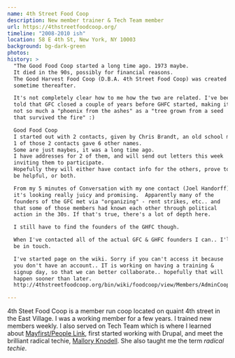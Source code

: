```yaml
---
name: 4th Street Food Coop
description: New member trainer & Tech Team member
url: https://4thstreetfoodcoop.org/
timeline: "2008-2010 ish"
location: 58 E 4th St, New York, NY 10003
background: bg-dark-green
photos:
history: >
  "The Good Food Coop started a long time ago. 1973 maybe.
  It died in the 90s, possibly for financial reasons.
  The Good Harvest Food Coop (D.B.A. 4th Street Food Coop) was created
  sometime thereafter.

  It's not completely clear how to me how the two are related. I've been
  told that GFC closed a couple of years before GHFC started, making it
  not so much a "phoenix from the ashes" as a "tree grown from a seed
  that survived the fire" :)

  Good Food Coop
  I started out with 2 contacts, given by Chris Brandt, an old school member.
  1 of those 2 contacts gave 6 other names.
  Some are just maybes, it was a long time ago.
  I have addresses for 2 of them, and will send out letters this week
  inviting them to participate.
  Hopefully they will either have contact info for the others, prove to
  be helpful, or both.

  From my 5 minutes of Conversation with my one contact (Joel Handorff),
  it's looking really juicy and promising.  Apparently many of the
  founders of the GFC met via "organizing" - rent strikes, etc.. and
  that some of those members had known each other through political
  action in the 30s. If that's true, there's a lot of depth here.

  I still have to find the founders of the GHFC though.

  When I've contacted all of the actual GFC & GHFC founders I can.. I'll
  be in touch.

  I've started page on the wiki. Sorry if you can't access it because
  you don't have an account.. IT is working on having a training &
  signup day, so that we can better collaborate.. hopefully that will
  happen sooner than later.
  http://4thstreetfoodcoop.org/bin/wiki/foodcoop/view/Members/AdminCoopHistory"

---
```


4th Steet Food Coop is a member run coop located on quaint 4th street in the East Village. I was a working member for a few years. I trained new members weekly. I also served on Tech Team which is where I learned about [Mayfirst/People Link](https://mayfirst.org), first started working with Drupal, and meet the brilliant radical techie, [Mallory Knodell](https://twitter.com/chaoticfree). She also taught me the term _radical techie_.
